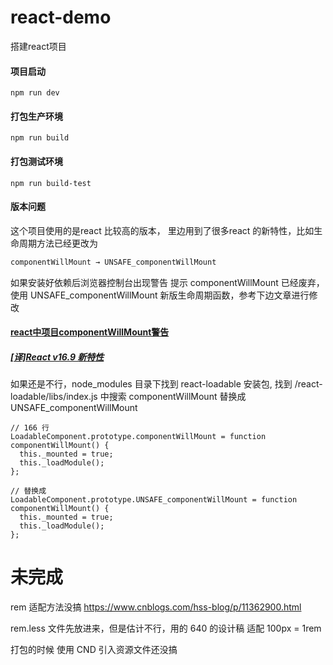 # react-demo
搭建react项目


#### 项目启动
```
npm run dev
```

#### 打包生产环境
```
npm run build
```

#### 打包测试环境
```
npm run build-test
```

#### 版本问题
这个项目使用的是react 比较高的版本，
里边用到了很多react 的新特性，比如生命周期方法已经更改为
```javascript
componentWillMount → UNSAFE_componentWillMount
```
如果安装好依赖后浏览器控制台出现警告 提示 componentWillMount 已经废弃，使用 UNSAFE_componentWillMount 新版生命周期函数，参考下边文章进行修改
#### [react中项目componentWillMount警告](https://blog.csdn.net/HarryHY/article/details/104153011?depth_1-utm_source=distribute.pc_relevant.none-task-blog-BlogCommendFromBaidu-6&utm_source=distribute.pc_relevant.none-task-blog-BlogCommendFromBaidu-6)
##### [\[译\]React v16.9 新特性](https://blog.csdn.net/lunahaijiao/article/details/99619460?depth_1-utm_source=distribute.pc_relevant.none-task-blog-BlogCommendFromBaidu-1&utm_source=distribute.pc_relevant.none-task-blog-BlogCommendFromBaidu-1)

如果还是不行，node_modules 目录下找到 react-loadable 安装包, 找到 /react-loadable/libs/index.js 中搜索 componentWillMount 替换成 UNSAFE_componentWillMount

```
// 166 行
LoadableComponent.prototype.componentWillMount = function componentWillMount() {
  this._mounted = true;
  this._loadModule();
};

// 替换成
LoadableComponent.prototype.UNSAFE_componentWillMount = function componentWillMount() {
  this._mounted = true;
  this._loadModule();
};
```

# 未完成
rem 适配方法没搞
https://www.cnblogs.com/hss-blog/p/11362900.html

rem.less 文件先放进来，但是估计不行，用的 640 的设计稿 适配 100px = 1rem

打包的时候 使用 CND 引入资源文件还没搞



